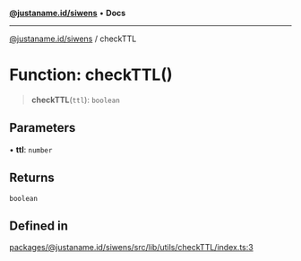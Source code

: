 [**@justaname.id/siwens**](../README.md) • **Docs**

***

[@justaname.id/siwens](../globals.md) / checkTTL

# Function: checkTTL()

> **checkTTL**(`ttl`): `boolean`

## Parameters

• **ttl**: `number`

## Returns

`boolean`

## Defined in

[packages/@justaname.id/siwens/src/lib/utils/checkTTL/index.ts:3](https://github.com/JustaName-id/JustaName-sdk/blob/dc845c10af242e3ca87d95ef392516ac0bfa8b95/packages/@justaname.id/siwens/src/lib/utils/checkTTL/index.ts#L3)
